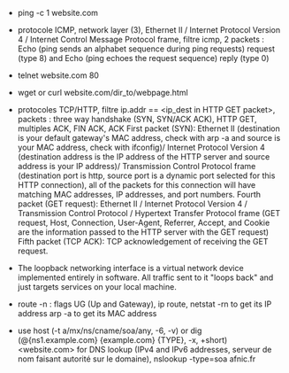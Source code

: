 

 * ping -c 1 website.com
 * protocole ICMP, network layer (3), Ethernet II / Internet Protocol Version 4 / Internet Control Message Protocol frame, filtre icmp, 2 packets : Echo (ping sends an alphabet sequence during ping requests) request (type 8) and Echo (ping echoes the request sequence) reply (type 0)

 * telnet website.com 80

 * wget or curl website.com/dir_to/webpage.html
 * protocoles TCP/HTTP, filtre ip.addr == <ip_dest in HTTP GET packet>, packets : three way handshake (SYN, SYN/ACK ACK), HTTP GET, multiples ACK, FIN ACK, ACK
 First packet (SYN): Ethernet II (destination is your default gateway's MAC address, check with arp -a and source is your MAC address, check with ifconfig)/ Internet Protocol Version 4 (destination address is the IP address of the HTTP server and source address is your IP address)/ Transmission Control Protocol frame (destination port is http, source port is a dynamic port selected for this HTTP connection), all of the packets for this connection will have matching MAC addresses, IP addresses, and port numbers.
 Fourth packet (GET request): Ethernet II / Internet Protocol Version 4 / Transmission Control Protocol / Hypertext Transfer Protocol frame (GET request, Host, Connection, User-Agent, Referrer, Accept, and Cookie are the information passed to the HTTP server with the GET request)
 Fifth packet (TCP ACK): TCP acknowledgement of receiving the GET request.

 * The loopback networking interface is a virtual network device implemented entirely in software. All traffic sent to it "loops back" and just targets services on your local machine.

 * route -n : flags UG (Up and Gateway), ip route, netstat -rn to get its IP address
 arp -a to get its MAC address

 * use host (-t a/mx/ns/cname/soa/any, -6, -v) or dig (@{ns1.example.com} {example.com} {TYPE}, -x, +short) <website.com> for DNS lookup (IPv4 and IPv6 addresses, serveur de nom faisant autorité sur le domaine), nslookup -type=soa afnic.fr
